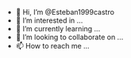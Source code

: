 - 👋 Hi, I’m @Esteban1999castro
- 👀 I’m interested in ...
- 🌱 I’m currently learning ...
- 💞️ I’m looking to collaborate on ...
- 📫 How to reach me ...

<!---
Esteban1999castro/Esteban1999castro is a ✨ special ✨ repository because its `README.md` (this file) appears on your GitHub profile.
You can click the Preview link to take a look at your changes.
--->
